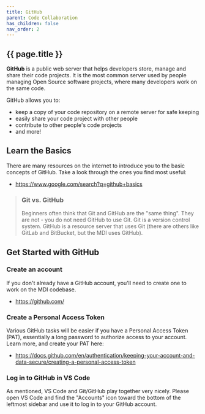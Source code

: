 ```yaml
---
title: GitHub
parent: Code Collaboration
has_children: false
nav_order: 2
---
```


## {{ page.title }}

**GitHub** is a public web server that helps developers 
store, manage and share their code projects. It is the most 
common server used by people managing Open Source software
projects, where many developers work on the same code.

GitHub allows you to:

- keep a copy of your code repository on a remote server for safe keeping
- easily share your code project with other people
- contribute to other people's code projects
- and more!

## Learn the Basics

There are many resources on the internet to introduce you to the basic
concepts of GitHub. Take a look through the ones you find most useful:

- <https://www.google.com/search?q=github+basics>

> ###  Git vs. GitHub
> 
> Beginners often think that Git and GitHub are the "same thing". 
> They are not - you do not need GitHub to use Git. 
> Git is a version control system. 
> GitHub is a resource server that uses Git (there are others like
> GitLab and BitBucket, but the MDI uses GitHub).

## Get Started with GitHub

### Create an account

If you don't already have a GitHub account, you'll need to create one
to work on the MDI codebase.

- <https://github.com/>

###  Create a Personal Access Token

Various GitHub tasks will be easier if you have a Personal Access Token (PAT),
essentially a long password to authorize access to your account.
Learn more, and create your PAT here:

- <https://docs.github.com/en/authentication/keeping-your-account-and-data-secure/creating-a-personal-access-token>

###  Log in to GitHub in VS Code

As mentioned, VS Code and Git/GitHub play together very nicely.
Please open VS Code and find the "Accounts" icon toward the bottom of
the leftmost sidebar and use it to log in to your GitHub account.

